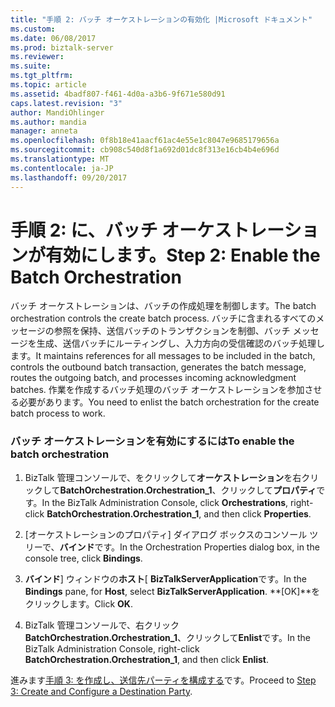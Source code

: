 ```yaml
---
title: "手順 2: バッチ オーケストレーションの有効化 |Microsoft ドキュメント"
ms.custom: 
ms.date: 06/08/2017
ms.prod: biztalk-server
ms.reviewer: 
ms.suite: 
ms.tgt_pltfrm: 
ms.topic: article
ms.assetid: 4badf807-f461-4d0a-a3b6-9f671e580d91
caps.latest.revision: "3"
author: MandiOhlinger
ms.author: mandia
manager: anneta
ms.openlocfilehash: 0f8b18e41aacf61ac4e55e1c8047e9685179656a
ms.sourcegitcommit: cb908c540d8f1a692d01dc8f313e16cb4b4e696d
ms.translationtype: MT
ms.contentlocale: ja-JP
ms.lasthandoff: 09/20/2017
---
```

# <a name="step-2-enable-the-batch-orchestration"></a><span data-ttu-id="90eb8-102">手順 2: に、バッチ オーケストレーションが有効にします。</span><span class="sxs-lookup"><span data-stu-id="90eb8-102">Step 2: Enable the Batch Orchestration</span></span>
<span data-ttu-id="90eb8-103">バッチ オーケストレーションは、バッチの作成処理を制御します。</span><span class="sxs-lookup"><span data-stu-id="90eb8-103">The batch orchestration controls the create batch process.</span></span> <span data-ttu-id="90eb8-104">バッチに含まれるすべてのメッセージの参照を保持、送信バッチのトランザクションを制御、バッチ メッセージを生成、送信バッチにルーティングし、入力方向の受信確認のバッチ処理します。</span><span class="sxs-lookup"><span data-stu-id="90eb8-104">It maintains references for all messages to be included in the batch, controls the outbound batch transaction, generates the batch message, routes the outgoing batch, and processes incoming acknowledgment batches.</span></span> <span data-ttu-id="90eb8-105">作業を作成するバッチ処理のバッチ オーケストレーションを参加させる必要があります。</span><span class="sxs-lookup"><span data-stu-id="90eb8-105">You need to enlist the batch orchestration for the create batch process to work.</span></span>  
  
### <a name="to-enable-the-batch-orchestration"></a><span data-ttu-id="90eb8-106">バッチ オーケストレーションを有効にするには</span><span class="sxs-lookup"><span data-stu-id="90eb8-106">To enable the batch orchestration</span></span>  
  
1.  <span data-ttu-id="90eb8-107">BizTalk 管理コンソールで、をクリックして**オーケストレーション**を右クリックして**BatchOrchestration.Orchestration_1**、クリックして**プロパティ**です。</span><span class="sxs-lookup"><span data-stu-id="90eb8-107">In the BizTalk Administration Console, click **Orchestrations**, right-click **BatchOrchestration.Orchestration_1**, and then click **Properties**.</span></span>  
  
2.  <span data-ttu-id="90eb8-108">[オーケストレーションのプロパティ] ダイアログ ボックスのコンソール ツリーで、**バインド**です。</span><span class="sxs-lookup"><span data-stu-id="90eb8-108">In the Orchestration Properties dialog box, in the console tree, click **Bindings**.</span></span>  
  
3.  <span data-ttu-id="90eb8-109">**バインド**] ウィンドウの**ホスト**[ **BizTalkServerApplication**です。</span><span class="sxs-lookup"><span data-stu-id="90eb8-109">In the **Bindings** pane, for **Host**, select **BizTalkServerApplication**.</span></span> <span data-ttu-id="90eb8-110">**[OK]**をクリックします。</span><span class="sxs-lookup"><span data-stu-id="90eb8-110">Click **OK**.</span></span>  
  
4.  <span data-ttu-id="90eb8-111">BizTalk 管理コンソールで、右クリック**BatchOrchestration.Orchestration_1**、クリックして**Enlist**です。</span><span class="sxs-lookup"><span data-stu-id="90eb8-111">In the BizTalk Administration Console, right-click **BatchOrchestration.Orchestration_1**, and then click **Enlist**.</span></span>  
  
 <span data-ttu-id="90eb8-112">進みます[手順 3: を作成し、送信先パーティを構成する](../../adapters-and-accelerators/accelerator-hl7/step-3-create-and-configure-a-destination-party.md)です。</span><span class="sxs-lookup"><span data-stu-id="90eb8-112">Proceed to [Step 3: Create and Configure a Destination Party](../../adapters-and-accelerators/accelerator-hl7/step-3-create-and-configure-a-destination-party.md).</span></span>